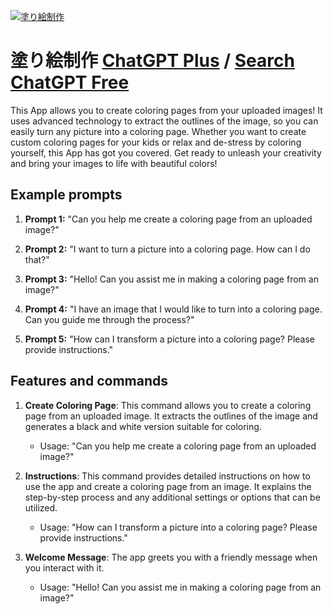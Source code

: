 
[![塗り絵制作](https://files.oaiusercontent.com/file-QMzPXlkmtepdg8yNcZJEUhIE?se=2123-10-19T07%3A59%3A18Z&sp=r&sv=2021-08-06&sr=b&rscc=max-age%3D31536000%2C%20immutable&rscd=attachment%3B%20filename%3Dc400fda8-6b25-4cf9-b15c-854b1a2c1291.png&sig=JVDrfBwOOtRd6uLodEcclDdVPqnnooLS30lpr0pC2h8%3D)](https://chat.openai.com/g/g-wrU3quC0r-tu-rihui-zhi-zuo)

# 塗り絵制作 [ChatGPT Plus](https://chat.openai.com/g/g-wrU3quC0r-tu-rihui-zhi-zuo) / [Search ChatGPT Free](https://gptcall.net/index.html#/?search=%E5%A1%97%E3%82%8A%E7%B5%B5%E5%88%B6%E4%BD%9C)

This App allows you to create coloring pages from your uploaded images! It uses advanced technology to extract the outlines of the image, so you can easily turn any picture into a coloring page. Whether you want to create custom coloring pages for your kids or relax and de-stress by coloring yourself, this App has got you covered. Get ready to unleash your creativity and bring your images to life with beautiful colors!

## Example prompts

1. **Prompt 1:** "Can you help me create a coloring page from an uploaded image?"

2. **Prompt 2:** "I want to turn a picture into a coloring page. How can I do that?"

3. **Prompt 3:** "Hello! Can you assist me in making a coloring page from an image?"

4. **Prompt 4:** "I have an image that I would like to turn into a coloring page. Can you guide me through the process?"

5. **Prompt 5:** "How can I transform a picture into a coloring page? Please provide instructions."

## Features and commands

1. **Create Coloring Page**: This command allows you to create a coloring page from an uploaded image. It extracts the outlines of the image and generates a black and white version suitable for coloring.
    - Usage: "Can you help me create a coloring page from an uploaded image?"

2. **Instructions**: This command provides detailed instructions on how to use the app and create a coloring page from an image. It explains the step-by-step process and any additional settings or options that can be utilized.
    - Usage: "How can I transform a picture into a coloring page? Please provide instructions."

3. **Welcome Message**: The app greets you with a friendly message when you interact with it.
    - Usage: "Hello! Can you assist me in making a coloring page from an image?"


